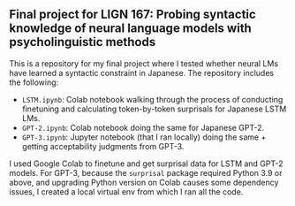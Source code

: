 ## Final project for LIGN 167: Probing syntactic knowledge of neural language models with psycholinguistic methods
This is a repository for my final project where I tested whether neural LMs have learned a syntactic constraint in Japanese. The repository includes the following:

* `LSTM.ipynb`: Colab notebook walking through the process of conducting finetuning and calculating token-by-token surprisals for Japanese LSTM LMs.
* `GPT-2.ipynb`: Colab notebook doing the same for Japanese GPT-2.
* `GPT-3.ipynb`: Jupyter notebook (that I ran locally) doing the same + getting acceptability judgments from GPT-3.

I used Google Colab to finetune and get surprisal data for LSTM and GPT-2 models. For GPT-3, because the `surprisal` package required Python 3.9 or above, and upgrading Python version on Colab causes some dependency issues, I created a local virtual env from which I ran all the code.
